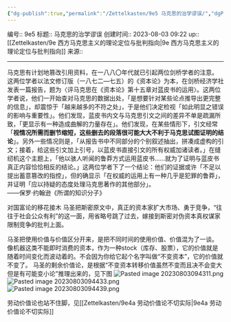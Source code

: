 ```yaml
---
{"dg-publish":true,"permalink":"/Zettelkasten/9e5 马克思的治学谬误/","dgPassFrontmatter":true}
---
```


编号:: 9e5
标题:: 马克思的治学谬误
创建时间:: 2023-08-03 09:22
up:: [[Zettelkasten/9e 西方马克思主义的理论定位与批判指向\|9e 西方马克思主义的理论定位与批判指向]]
来源:: 

---
马克思有计划地篡改引用资料，在一八八〇年代就已引起两位剑桥学者的注意。
这两位学者以法文修订版（一八七二―七五）的《资本论》为本，在剑桥经济学社发表一篇报告，题为〈评马克思在《资本论》第十五章对蓝皮书的运用〉。这两位学者说，他们一开始查对马克思的数据出处，「是想要针对某些论点推导出更完整的信息」，却震惊于「越来越多的不符之处」，于是他们决定检视「如此明显之错误的影响与重要性」。他们发现，蓝皮书内文与马克思引文之间的差异不单是疏漏所致，「更显示有一种造成曲解的力量存在」。他们发现，在某些情形下，引文经常「**视情况所需而删节缩短，这些删去的段落很可能大大不利于马克思试图证明的结论**」。另外一些情况则是，「从报告书中不同部分的个别叙述抽出，拼凑成虚构的引文；接着，给这些引文加上引号，以蓝皮书直接引文的所有权威加诸读者。」在缝纫机这个主题上，「他以骇人听闻的鲁莽方式运用蓝皮书……就为了证明与蓝皮书真正内容恰恰相反的结论。」这两位学者下了一个结论：他们的证据或许「不足以提出蓄意篡改的指控」，但的确显示「在权威的运用上有一种几乎是犯罪的鲁莽」，并证明「应以持疑的态度处理马克思著作的其他部分」。  
——保罗·约翰逊《所谓的知识分子》

对国富论的移花接木
马圣把斯密原文中，真正的资本家扩大市场、勇于竞争，“往往于社会公众有利”的这一面，用省略号跳了过去，嫁接到斯密对伪资本真权谋家限制竞争的批判上面。

马圣把使用价值与价值区分开来，是把不同时间的使用价值、价值混为了一谈。
像机器这类不能即时消费的资本，作为一种stock（库存、股票），它的价值就是随着时间变化而波动着的。不会因为你给它起个名字叫做“不变资本”，它的价值就不变了。
马圣的剩余价值论，是根据“不变资本转移价值虽然不变而且决不会变大但是有可能变小论”推理出来的，见下图
![Pasted image 20230803094311.png](/img/user/attachment/Pasted%20image%2020230803094311.png)![Pasted image 20230803094433.png](/img/user/attachment/Pasted%20image%2020230803094433.png)
![Pasted image 20230803094439.png](/img/user/attachment/Pasted%20image%2020230803094439.png)

劳动价值论也站不住脚，见[[Zettelkasten/9e4a 劳动价值论不切实际\|9e4a 劳动价值论不切实际]]